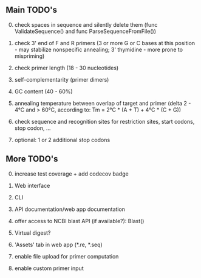 ## Main TODO's

0. check spaces in sequence and silently delete them (func ValidateSequence() and func ParseSequenceFromFile())

1. check 3' end of F and R primers (3 or more G or C bases at this position - may stabilize nonspecific annealing; 3' thymidine - more prone to mispriming)

2. check primer length (18 - 30 nucleotides)

3. self-complementarity (primer dimers)

4. GC content (40 - 60%)

5. annealing temperature between overlap of target and primer (delta 2 - 4°C and > 60°C, according to: Tm = 2°C * (A + T) + 4°C * (C + G))

6. check sequence and recognition sites for restriction sites, start codons, stop codon, ...

7. optional: 1 or 2 additional stop codons 


## More TODO's
0. increase test coverage + add codecov badge

1. Web interface

2. CLI

3. API documentation/web app documentation

4. offer access to NCBI blast API (if available?): Blast()

5. Virtual digest?

6. 'Assets' tab in web app (*.re, *.seq)

7. enable file upload for primer computation

8. enable custom primer input



